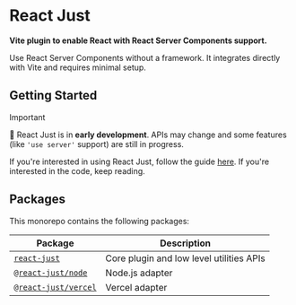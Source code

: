 # React Just

**Vite plugin to enable React with React Server Components support.**

Use React Server Components without a framework. It integrates directly with Vite and requires minimal setup.

## Getting Started

> [!IMPORTANT]
> 🚧 React Just is in **early development**. APIs may change and some features (like `'use server'` support) are still in progress.

If you're interested in using React Just, follow the guide [here](https://reactjust.dev). If you're interested in the code, keep reading.

## Packages

This monorepo contains the following packages:

| Package                                   | Description                              |
| ----------------------------------------- | ---------------------------------------- |
| [`react-just`](./packages/react-just)     | Core plugin and low level utilities APIs |
| [`@react-just/node`](./packages/node)     | Node.js adapter                          |
| [`@react-just/vercel`](./packages/vercel) | Vercel adapter                           |
